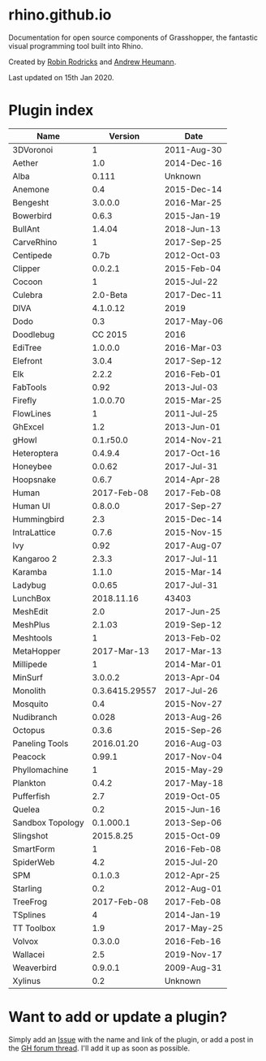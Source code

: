 # rhino.github.io
Documentation for open source components of Grasshopper, the fantastic visual programming tool built into Rhino.

Created by <a href="https://github.com/robinrodricks">Robin Rodricks</a> and <a href="http://www.grasshopper3d.com/profile/AndrewHeumann/">Andrew Heumann</a>.

Last updated on 15th Jan 2020.

# Plugin index

| Name             | Version        | Date        |
|------------------|----------------|-------------|
| 3DVoronoi        | 1              | 2011-Aug-30 |
| Aether           | 1.0            | 2014-Dec-16 |
| Alba             | 0.111          | Unknown     |
| Anemone          | 0.4            | 2015-Dec-14 |
| Bengesht         | 3.0.0.0        | 2016-Mar-25 |
| Bowerbird        | 0.6.3          | 2015-Jan-19 |
| BullAnt          | 1.4.04         | 2018-Jun-13 |
| CarveRhino       | 1              | 2017-Sep-25 |
| Centipede        | 0.7b           | 2012-Oct-03 |
| Clipper          | 0.0.2.1        | 2015-Feb-04 |
| Cocoon           | 1              | 2015-Jul-22 |
| Culebra          | 2.0-Beta       | 2017-Dec-11 |
| DIVA             | 4.1.0.12       | 2019        |
| Dodo             | 0.3            | 2017-May-06 |
| Doodlebug        | CC 2015        | 2016        |
| EdiTree          | 1.0.0.0        | 2016-Mar-03 |
| Elefront         | 3.0.4          | 2017-Sep-12 |
| Elk              | 2.2.2          | 2016-Feb-01 |
| FabTools         | 0.92           | 2013-Jul-03 |
| Firefly          | 1.0.0.70       | 2015-Mar-25 |
| FlowLines        | 1              | 2011-Jul-25 |
| GhExcel          | 1.2            | 2013-Jun-01 |
| gHowl            | 0.1.r50.0      | 2014-Nov-21 |
| Heteroptera      | 0.4.9.4        | 2017-Oct-16 |
| Honeybee         | 0.0.62         | 2017-Jul-31 |
| Hoopsnake        | 0.6.7          | 2014-Apr-28 |
| Human            | 2017-Feb-08    | 2017-Feb-08 |
| Human UI         | 0.8.0.0        | 2017-Sep-27 |
| Hummingbird      | 2.3            | 2015-Dec-14 |
| IntraLattice     | 0.7.6          | 2015-Nov-15 |
| Ivy              | 0.92           | 2017-Aug-07 |
| Kangaroo 2       | 2.3.3          | 2017-Jul-11 |
| Karamba          | 1.1.0          | 2015-Mar-14 |
| Ladybug          | 0.0.65         | 2017-Jul-31 |
| LunchBox         | 2018.11.16     | 43403       |
| MeshEdit         | 2.0            | 2017-Jun-25 |
| MeshPlus         | 2.1.03         | 2019-Sep-12 |
| Meshtools        | 1              | 2013-Feb-02 |
| MetaHopper       | 2017-Mar-13    | 2017-Mar-13 |
| Millipede        | 1              | 2014-Mar-01 |
| MinSurf          | 3.0.0.2        | 2013-Apr-04 |
| Monolith         | 0.3.6415.29557 | 2017-Jul-26 |
| Mosquito         | 0.4            | 2015-Nov-27 |
| Nudibranch       | 0.028          | 2013-Aug-26 |
| Octopus          | 0.3.6          | 2015-Sep-26 |
| Paneling Tools   | 2016.01.20     | 2016-Aug-03 |
| Peacock          | 0.99.1         | 2017-Nov-04 |
| Phyllomachine    | 1              | 2015-May-29 |
| Plankton         | 0.4.2          | 2017-May-18 |
| Pufferfish       | 2.7            | 2019-Oct-05 |
| Quelea           | 0.2            | 2015-Jun-16 |
| Sandbox Topology | 0.1.000.1      | 2013-Sep-06 |
| Slingshot        | 2015.8.25      | 2015-Oct-09 |
| SmartForm        | 1              | 2016-Feb-08 |
| SpiderWeb        | 4.2            | 2015-Jul-20 |
| SPM              | 0.1.0.3        | 2012-Apr-25 |
| Starling         | 0.2            | 2012-Aug-01 |
| TreeFrog         | 2017-Feb-08    | 2017-Feb-08 |
| TSplines         | 4              | 2014-Jan-19 |
| TT Toolbox       | 1.9            | 2017-May-25 |
| Volvox           | 0.3.0.0        | 2016-Feb-16 |
| Wallacei         | 2.5            | 2019-Nov-17 |
| Weaverbird       | 0.9.0.1        | 2009-Aug-31 |
| Xylinus          | 0.2            | Unknown     |

# Want to add or update a plugin?
Simply add an [Issue](https://github.com/rhino/rhino.github.io/issues) with the name and link of the plugin, or add a post in the [GH forum thread](http://www.grasshopper3d.com/forum/topics/component-reference-for-gh?xg_source=activity&id=2985220%3ATopic%3A1522149&page=6#comments). I'll add it up as soon as possible.

